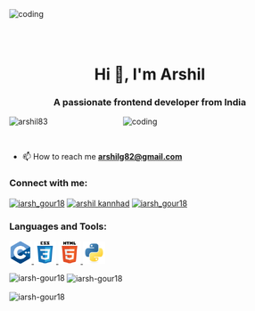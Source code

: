 <img align="right" alt="coding" height="100" width="1920" src="https://media3.giphy.com/media/v1.Y2lkPTc5MGI3NjExNWI3MGF1djVhZ2lzMjBqYmdiOGJidmdyejFmaWE1OTUzd25qdHY1OSZlcD12MV9pbnRlcm5hbF9naWZfYnlfaWQmY3Q9Zw/RbDKaczqWovIugyJmW/giphy.webp">
<h1 align="center">Hi 👋, I'm Arshil</h1>
<h3 align="center">A passionate frontend developer from India</h3>
<img align="right" alt="coding" width="300" src="https://media1.tenor.com/m/rePDfDWO3XoAAAAd/hacking.gif">

<p align="left"> <img src="https://komarev.com/ghpvc/?username=iarsh-gour18&label=Profile%20views&color=0e75b6&style=flat" alt="arshil83" /> </p>

<p align="left"> <a href="https://twitter.com/" target="blank"><img src="https://img.shields.io/twitter/follow/?logo=twitter&style=for-the-badge" alt="" /></a> </p>

- 📫 How to reach me **arshilg82@gmail.com**

<h3 align="left">Connect with me:</h3>
<p align="left">
<a href="https://linkedin.com/in/iarsh_gour18" target="blank"><img align="center" src="https://raw.githubusercontent.com/rahuldkjain/github-profile-readme-generator/master/src/images/icons/Social/linked-in-alt.svg" alt="iarsh_gour18" height="30" width="40" /></a>
<a href="https://fb.com/arshil kannhad" target="blank"><img align="center" src="https://raw.githubusercontent.com/rahuldkjain/github-profile-readme-generator/master/src/images/icons/Social/facebook.svg" alt="arshil kannhad" height="30" width="40" /></a>
<a href="https://instagram.com/iarsh_gour18" target="blank"><img align="center" src="https://raw.githubusercontent.com/rahuldkjain/github-profile-readme-generator/master/src/images/icons/Social/instagram.svg" alt="iarsh_gour18" height="30" width="40" /></a>
</p>

<h3 align="left">Languages and Tools:</h3>
<p align="left"> <a href="https://www.w3schools.com/cpp/" target="_blank" rel="noreferrer"> <img src="https://raw.githubusercontent.com/devicons/devicon/master/icons/cplusplus/cplusplus-original.svg" alt="cplusplus" width="40" height="40"/> </a> <a href="https://www.w3schools.com/css/" target="_blank" rel="noreferrer"> <img src="https://raw.githubusercontent.com/devicons/devicon/master/icons/css3/css3-original-wordmark.svg" alt="css3" width="40" height="40"/> </a> <a href="https://www.w3.org/html/" target="_blank" rel="noreferrer"> <img src="https://raw.githubusercontent.com/devicons/devicon/master/icons/html5/html5-original-wordmark.svg" alt="html5" width="40" height="40"/> </a> <a href="https://www.python.org" target="_blank" rel="noreferrer"> <img src="https://raw.githubusercontent.com/devicons/devicon/master/icons/python/python-original.svg" alt="python" width="40" height="40"/> </a> </p>

<p><img align="left" src="https://github-readme-stats.vercel.app/api/top-langs?username=iarsh-gour18&show_icons=true&locale=en&layout=compact" alt="iarsh-gour18" /></p>

<p>&nbsp;<img align="center" src="https://github-readme-stats.vercel.app/api?username=iarsh-gour18&show_icons=true&locale=en" alt="iarsh-gour18" /></p>

<p><img align="center" src="https://github-readme-streak-stats.herokuapp.com/?user=iarsh-gour18&" alt="iarsh-gour18" /></p>


